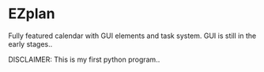 # EZplan
Fully featured calendar with GUI elements and task system.
GUI is still in the early stages..
  
DISCLAIMER:
This is my first python program..
